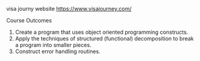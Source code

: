 visa journy website
https://www.visajourney.com/


Course Outcomes  
1. Create a program that uses object oriented programming constructs.  
2. Apply the techniques of structured (functional) decomposition to break a program into smaller pieces.  
3. Construct error handling routines.
